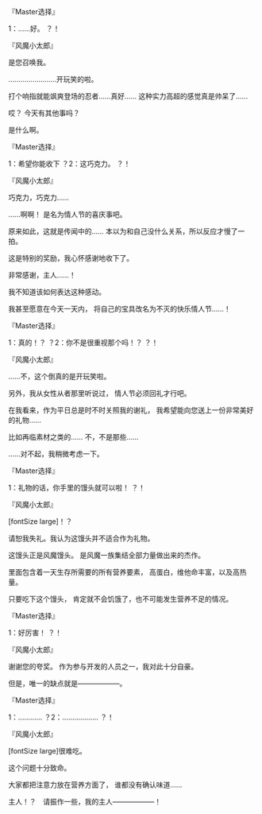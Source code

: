 『Master选择』

1：……好。
？！

『风魔小太郎』

是您召唤我。

……………………开玩笑的啦。

打个响指就能飒爽登场的忍者……真好……
这种实力高超的感觉真是帅呆了……

哎？
今天有其他事吗？

是什么啊。

『Master选择』

1：希望你能收下
？2：这巧克力。
？！

『风魔小太郎』

巧克力，巧克力……

……啊啊！
是名为情人节的喜庆事吧。

原来如此，这就是传闻中的……
本以为和自己没什么关系，所以反应才慢了一拍。

这是特别的奖励，我心怀感谢地收下了。

非常感谢，主人……！

我不知道该如何表达这种感动。

我甚至愿意在今天一天内，
将自己的宝具改名为不灭的快乐情人节……！

『Master选择』

1：真的！？
？2：你不是很重视那个吗！？
？！

『风魔小太郎』

……不，这个倒真的是开玩笑啦。

另外，我从女性从者那里听说过，
情人节必须回礼才行吧。

在我看来，作为平日总是时不时关照我的谢礼，
我希望能向您送上一份非常美好的礼物……

比如再临素材之类的……
不，不是那些……

……对不起，我稍微考虑一下。

『Master选择』

1：礼物的话，你手里的馒头就可以啦！
？！

『风魔小太郎』

[fontSize large]！？

请恕我失礼。我认为这馒头并不适合作为礼物。

这馒头正是风魔馒头。
是风魔一族集结全部力量做出来的杰作。

里面包含着一天生存所需要的所有营养要素，
高蛋白，维他命丰富，以及高热量。

只要吃下这个馒头，
肯定就不会饥饿了，也不可能发生营养不足的情况。

『Master选择』

1：好厉害！
？！

『风魔小太郎』

谢谢您的夸奖。
作为参与开发的人员之一，我对此十分自豪。

但是，唯一的缺点就是——————。

『Master选择』

1：…………
？2：………………
？！

『风魔小太郎』

[fontSize large]很难吃。

这个问题十分致命。

大家都把注意力放在营养方面了，
谁都没有确认味道……

主人！？　请振作一些，我的主人——————！

